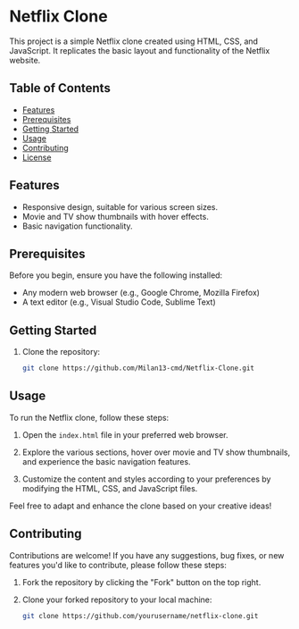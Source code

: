 # Netflix Clone

This project is a simple Netflix clone created using HTML, CSS, and JavaScript. It replicates the basic layout and functionality of the Netflix website.

## Table of Contents

- [Features](#features)
- [Prerequisites](#prerequisites)
- [Getting Started](#getting-started)
- [Usage](#usage)
- [Contributing](#contributing)
- [License](#license)

## Features

- Responsive design, suitable for various screen sizes.
- Movie and TV show thumbnails with hover effects.
- Basic navigation functionality.

## Prerequisites

Before you begin, ensure you have the following installed:

- Any modern web browser (e.g., Google Chrome, Mozilla Firefox)
- A text editor (e.g., Visual Studio Code, Sublime Text)

## Getting Started

1. Clone the repository:

   ```bash
   git clone https://github.com/Milan13-cmd/Netflix-Clone.git
## Usage

To run the Netflix clone, follow these steps:

1. Open the `index.html` file in your preferred web browser.

2. Explore the various sections, hover over movie and TV show thumbnails, and experience the basic navigation features.

3. Customize the content and styles according to your preferences by modifying the HTML, CSS, and JavaScript files.

Feel free to adapt and enhance the clone based on your creative ideas!

## Contributing

Contributions are welcome! If you have any suggestions, bug fixes, or new features you'd like to contribute, please follow these steps:

1. Fork the repository by clicking the "Fork" button on the top right.

2. Clone your forked repository to your local machine:

   ```bash
   git clone https://github.com/yourusername/netflix-clone.git


